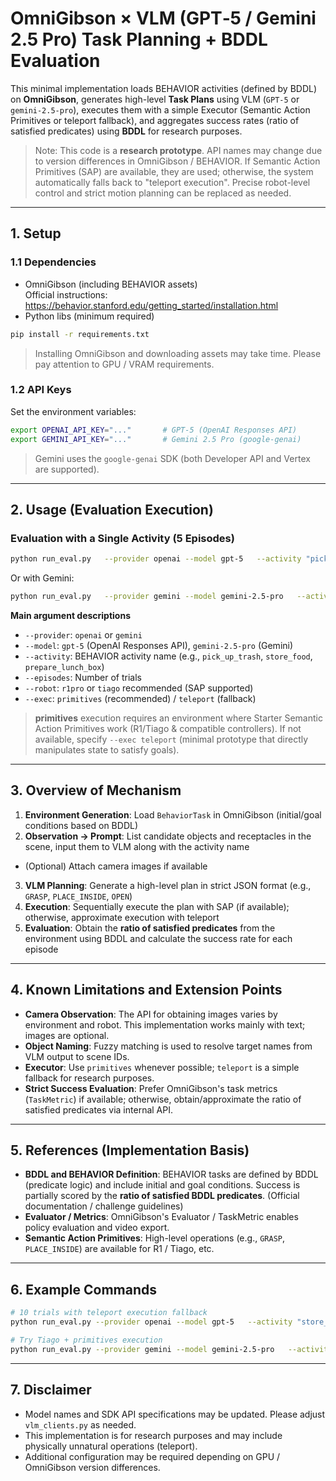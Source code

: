 # OmniGibson × VLM (GPT‑5 / Gemini 2.5 Pro) Task Planning + BDDL Evaluation

This minimal implementation loads BEHAVIOR activities (defined by BDDL) on **OmniGibson**, generates high-level **Task Plans** using VLM (`GPT-5` or `gemini-2.5-pro`), executes them with a simple Executor (Semantic Action Primitives or teleport fallback), and aggregates success rates (ratio of satisfied predicates) using **BDDL** for research purposes.

> Note: This code is a **research prototype**. API names may change due to version differences in OmniGibson / BEHAVIOR.
> If Semantic Action Primitives (SAP) are available, they are used; otherwise, the system automatically falls back to "teleport execution".
> Precise robot-level control and strict motion planning can be replaced as needed.

---

## 1. Setup

### 1.1 Dependencies

- OmniGibson (including BEHAVIOR assets)  
  Official instructions: https://behavior.stanford.edu/getting_started/installation.html
- Python libs (minimum required)

```bash
pip install -r requirements.txt
```

> Installing OmniGibson and downloading assets may take time. Please pay attention to GPU / VRAM requirements.

### 1.2 API Keys

Set the environment variables:

```bash
export OPENAI_API_KEY="..."       # GPT-5 (OpenAI Responses API)
export GEMINI_API_KEY="..."       # Gemini 2.5 Pro (google-genai)
```

> Gemini uses the `google-genai` SDK (both Developer API and Vertex are supported).

---

## 2. Usage (Evaluation Execution)

### Evaluation with a Single Activity (5 Episodes)

```bash
python run_eval.py   --provider openai --model gpt-5   --activity "pick_up_trash"   --episodes 5   --robot r1pro   --exec primitives
```

Or with Gemini:

```bash
python run_eval.py   --provider gemini --model gemini-2.5-pro   --activity "pick_up_trash"   --episodes 5   --robot r1pro   --exec primitives
```

**Main argument descriptions**

- `--provider`: `openai` or `gemini`
- `--model`: `gpt-5` (OpenAI Responses API), `gemini-2.5-pro` (Gemini)
- `--activity`: BEHAVIOR activity name (e.g., `pick_up_trash`, `store_food`, `prepare_lunch_box`)
- `--episodes`: Number of trials
- `--robot`: `r1pro` or `tiago` recommended (SAP supported)
- `--exec`: `primitives` (recommended) / `teleport` (fallback)

> **primitives** execution requires an environment where Starter Semantic Action Primitives work (R1/Tiago & compatible controllers).
> If not available, specify `--exec teleport` (minimal prototype that directly manipulates state to satisfy goals).

---

## 3. Overview of Mechanism

1. **Environment Generation**: Load `BehaviorTask` in OmniGibson (initial/goal conditions based on BDDL)
2. **Observation → Prompt**: List candidate objects and receptacles in the scene, input them to VLM along with the activity name
  - (Optional) Attach camera images if available
3. **VLM Planning**: Generate a high-level plan in strict JSON format (e.g., `GRASP`, `PLACE_INSIDE`, `OPEN`)
4. **Execution**: Sequentially execute the plan with SAP (if available); otherwise, approximate execution with teleport
5. **Evaluation**: Obtain the **ratio of satisfied predicates** from the environment using BDDL and calculate the success rate for each episode

---

## 4. Known Limitations and Extension Points

- **Camera Observation**: The API for obtaining images varies by environment and robot. This implementation works mainly with text; images are optional.
- **Object Naming**: Fuzzy matching is used to resolve target names from VLM output to scene IDs.
- **Executor**: Use `primitives` whenever possible; `teleport` is a simple fallback for research purposes.
- **Strict Success Evaluation**: Prefer OmniGibson's task metrics (`TaskMetric`) if available; otherwise, obtain/approximate the ratio of satisfied predicates via internal API.

---

## 5. References (Implementation Basis)

- **BDDL and BEHAVIOR Definition**: BEHAVIOR tasks are defined by BDDL (predicate logic) and include initial and goal conditions.
  Success is partially scored by the **ratio of satisfied BDDL predicates**. (Official documentation / challenge guidelines)
- **Evaluator / Metrics**: OmniGibson's Evaluator / TaskMetric enables policy evaluation and video export.
- **Semantic Action Primitives**: High-level operations (e.g., `GRASP`, `PLACE_INSIDE`) are available for R1 / Tiago, etc.

---

## 6. Example Commands

```bash
# 10 trials with teleport execution fallback
python run_eval.py --provider openai --model gpt-5   --activity "store_food" --episodes 10 --exec teleport

# Try Tiago + primitives execution
python run_eval.py --provider gemini --model gemini-2.5-pro   --activity "prepare_lunch_box" --robot tiago --exec primitives
```

---

## 7. Disclaimer

- Model names and SDK API specifications may be updated. Please adjust `vlm_clients.py` as needed.
- This implementation is for research purposes and may include physically unnatural operations (teleport).
- Additional configuration may be required depending on GPU / OmniGibson version differences.
